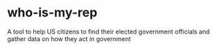 # who-is-my-rep
A tool to help US citizens to find their elected government officials and gather data on how they act in government
